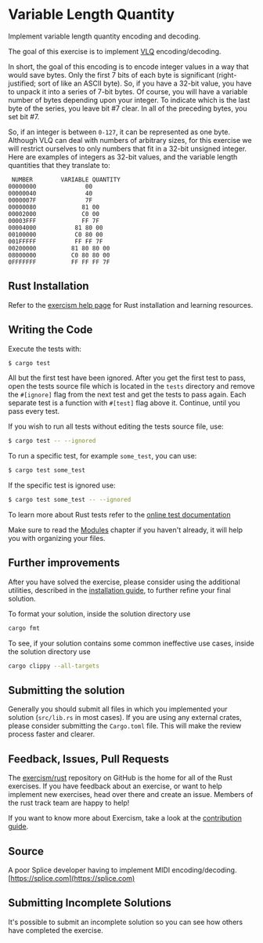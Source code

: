 # Variable Length Quantity

Implement variable length quantity encoding and decoding.

The goal of this exercise is to implement [VLQ](https://en.wikipedia.org/wiki/Variable-length_quantity) encoding/decoding.

In short, the goal of this encoding is to encode integer values in a way that would save bytes.
Only the first 7 bits of each byte is significant (right-justified; sort of like an ASCII byte).
So, if you have a 32-bit value, you have to unpack it into a series of 7-bit bytes.
Of course, you will have a variable number of bytes depending upon your integer.
To indicate which is the last byte of the series, you leave bit #7 clear.
In all of the preceding bytes, you set bit #7.

So, if an integer is between `0-127`, it can be represented as one byte.
Although VLQ can deal with numbers of arbitrary sizes, for this exercise we will restrict ourselves to only numbers that fit in a 32-bit unsigned integer.
Here are examples of integers as 32-bit values, and the variable length quantities that they translate to:

```text
 NUMBER        VARIABLE QUANTITY
00000000              00
00000040              40
0000007F              7F
00000080             81 00
00002000             C0 00
00003FFF             FF 7F
00004000           81 80 00
00100000           C0 80 00
001FFFFF           FF FF 7F
00200000          81 80 80 00
08000000          C0 80 80 00
0FFFFFFF          FF FF FF 7F
```

## Rust Installation

Refer to the [exercism help page][help-page] for Rust installation and learning
resources.

## Writing the Code

Execute the tests with:

```bash
$ cargo test
```

All but the first test have been ignored. After you get the first test to
pass, open the tests source file which is located in the `tests` directory
and remove the `#[ignore]` flag from the next test and get the tests to pass
again. Each separate test is a function with `#[test]` flag above it.
Continue, until you pass every test.

If you wish to run all tests without editing the tests source file, use:

```bash
$ cargo test -- --ignored
```

To run a specific test, for example `some_test`, you can use:

```bash
$ cargo test some_test
```

If the specific test is ignored use:

```bash
$ cargo test some_test -- --ignored
```

To learn more about Rust tests refer to the [online test documentation][rust-tests]

Make sure to read the [Modules](https://doc.rust-lang.org/book/ch07-02-modules-and-use-to-control-scope-and-privacy.html) chapter if you
haven't already, it will help you with organizing your files.

## Further improvements

After you have solved the exercise, please consider using the additional utilities, described in the [installation guide](https://exercism.io/tracks/rust/installation), to further refine your final solution.

To format your solution, inside the solution directory use

```bash
cargo fmt
```

To see, if your solution contains some common ineffective use cases, inside the solution directory use

```bash
cargo clippy --all-targets
```

## Submitting the solution

Generally you should submit all files in which you implemented your solution (`src/lib.rs` in most cases). If you are using any external crates, please consider submitting the `Cargo.toml` file. This will make the review process faster and clearer.

## Feedback, Issues, Pull Requests

The [exercism/rust](https://github.com/exercism/rust) repository on GitHub is the home for all of the Rust exercises. If you have feedback about an exercise, or want to help implement new exercises, head over there and create an issue. Members of the rust track team are happy to help!

If you want to know more about Exercism, take a look at the [contribution guide](https://github.com/exercism/docs/blob/master/contributing-to-language-tracks/README.md).

[help-page]: https://exercism.io/tracks/rust/learning
[modules]: https://doc.rust-lang.org/book/ch07-02-modules-and-use-to-control-scope-and-privacy.html
[cargo]: https://doc.rust-lang.org/book/ch14-00-more-about-cargo.html
[rust-tests]: https://doc.rust-lang.org/book/ch11-02-running-tests.html

## Source

A poor Splice developer having to implement MIDI encoding/decoding. [https://splice.com](https://splice.com)

## Submitting Incomplete Solutions
It's possible to submit an incomplete solution so you can see how others have completed the exercise.
